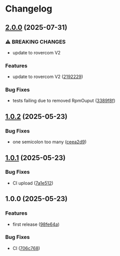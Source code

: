 # Changelog

## [2.0.0](https://github.com/VU-ASE/roverlib-c-sharp/compare/v1.0.2...v2.0.0) (2025-07-31)


### ⚠ BREAKING CHANGES

* update to rovercom V2

### Features

* update to rovercom V2 ([2192229](https://github.com/VU-ASE/roverlib-c-sharp/commit/219222915ed73027dbfe01bac47f6eb2391b869c))


### Bug Fixes

* tests failing due to removed RpmOuput ([3389f8f](https://github.com/VU-ASE/roverlib-c-sharp/commit/3389f8fa17c43125756e0c3f81eb1997c116f025))

## [1.0.2](https://github.com/VU-ASE/roverlib-c-sharp/compare/v1.0.1...v1.0.2) (2025-05-23)


### Bug Fixes

* one semicolon too many ([ceea2d9](https://github.com/VU-ASE/roverlib-c-sharp/commit/ceea2d92211ee0c69d7b9c10f94978ac98a19ffc))

## [1.0.1](https://github.com/VU-ASE/roverlib-c-sharp/compare/v1.0.0...v1.0.1) (2025-05-23)


### Bug Fixes

* CI upload ([7a1e512](https://github.com/VU-ASE/roverlib-c-sharp/commit/7a1e512d16e28c7de7e96e34edafac3d10a251e1))

## 1.0.0 (2025-05-23)


### Features

* first release ([98fe64a](https://github.com/VU-ASE/roverlib-c-sharp/commit/98fe64a1c35c95ad3c8cd05a77c998821bfeb44a))


### Bug Fixes

* CI ([706c768](https://github.com/VU-ASE/roverlib-c-sharp/commit/706c768e26e54966d0f7ddc44b99bbb13d733101))
